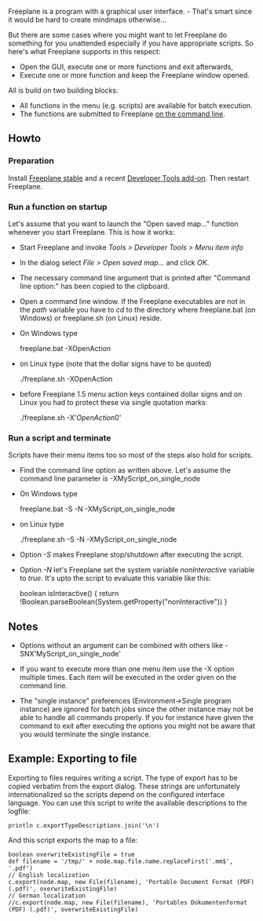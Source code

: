 <!-- toc -->

Freeplane is a program with a graphical user interface. - That's smart since it would be hard to create mindmaps otherwise...

But there are some cases where you might want to let Freeplane do something for you unattended especially if you have appropriate scripts. So here's what Freeplane supports in this respect:

* Open the GUI, execute one or more functions and exit afterwards,
* Execute one or more function and keep the Freeplane window opened.

All is build on two building blocks:

* All functions in the menu (e.g. scripts) are available for batch execution.
* The functions are submitted to Freeplane [on the command line](../../getting-started/Command-line_options_and_configuration.md).

## Howto
### Preparation
Install [Freeplane stable](https://sourceforge.net/projects/freeplane/) and a recent [Developer Tools add-on](http://www.freeplane.org/wiki/index.php/Add-ons#Add-on_Developer_Tools). Then restart Freeplane.

### Run a function on startup
Let's assume that you want to launch the "Open saved map..." function whenever you start Freeplane. This is how it works:

* Start Freeplane and invoke *Tools > Developer Tools > Menu item info*
* In the dialog select *File > Open saved map...* and click *OK*.
* The necessary command line argument that is printed after "Command line option:" has been copied to the clipboard.
* Open a command line window. If the Freeplane executables are not in the *path* variable you have to *cd* to the directory where freeplane.bat (on Windows) or freeplane.sh (on Linux) reside.
* On Windows type

    freeplane.bat -XOpenAction

* on Linux type (note that the dollar signs have to be quoted)

    ./freeplane.sh -XOpenAction

* before Freeplane 1.5 menu action keys contained dollar signs and on Linux you had to protect these via single quotation marks:

    ./freeplane.sh -X'$OpenAction$0'

### Run a script and terminate
Scripts have their menu items too so most of the steps also hold for scripts.

* Find the command line option as written above. Let's assume the command line parameter is -XMyScript_on_single_node

* On Windows type

    freeplane.bat -S -N -XMyScript_on_single_node

* on Linux type

    ./freeplane.sh -S -N -XMyScript_on_single_node

* Option *-S* makes Freeplane stop/shutdown after executing the script.
* Option *-N* let's Freeplane set the system variable *nonInteractive* variable to *true*. It's upto the script to evaluate this variable like this:

    boolean isInteractive() {
    return !Boolean.parseBoolean(System.getProperty("nonInteractive"))
    }

## Notes

* Options without an argument can be combined with others like -SNX'MyScript_on_single_node'

* If you want to execute more than one menu item use the -X option multiple times. Each item will be executed in the order given on the command line.

* The "single instance" preferences (Environment->Single program instance) are ignored for batch jobs since the other instance may not be able to handle all commands properly. If you for instance have given the command to exit after executing the options you might not be aware that you would terminate the single instance.

## Example: Exporting to file

Exporting to files requires writing a script. The type of export has to be copied verbatim from the export dialog. These strings are unfortunately internationalized so the scripts depend on the configured interface language. You can use this script to write the available descriptions to the logfile:

    println c.exportTypeDescriptions.join('\n')

And this script exports the map to a file:

    boolean overwriteExistingFile = true
    def filename = '/tmp/' + node.map.file.name.replaceFirst('.mm$', '.pdf')
    // English localization
    c.export(node.map, new File(filename), 'Portable Document Format (PDF) (.pdf)', overwriteExistingFile)
    // German localization
    //c.export(node.map, new File(filename), 'Portables Dokumentenformat (PDF) (.pdf)', overwriteExistingFile)

<!-- ({Category:Advanced})({Category:Script}) -->

